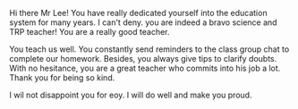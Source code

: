Hi there Mr Lee!
You have really dedicated yourself into the education system for many years.
I can't deny. you are indeed a bravo science and TRP teacher!
You are a really good teacher.

You teach us well.
You constantly send reminders to the class group chat to complete our homework.
Besides, you always give tips to clarify doubts.
With no hesitance, you are a great teacher who commits into his job a lot.
Thank you for being so kind.

I wil not disappoint you for eoy.
I will do well and make you proud.
